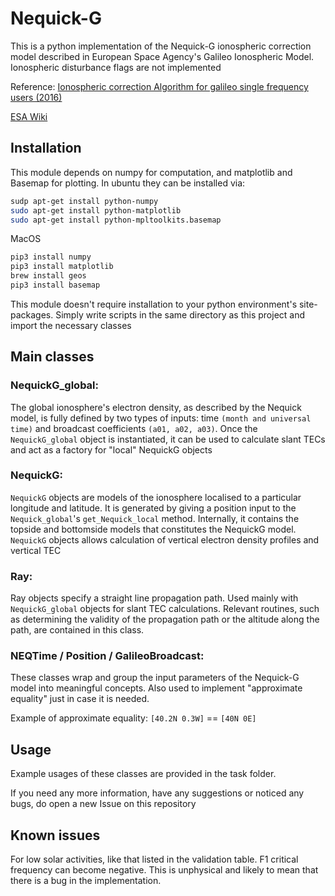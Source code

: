 # Nequick-G
This is a python implementation of the Nequick-G ionospheric correction model described in European Space Agency's Galileo Ionospheric Model. Ionospheric disturbance flags are not implemented


Reference: [Ionospheric correction Algorithm for galileo single frequency users (2016)](https://www.gsc-europa.eu/sites/default/files/sites/all/files/Galileo_Ionospheric_Model.pdf)

[ESA Wiki](https://gssc.esa.int/navipedia/index.php/NeQuick_Ionospheric_Model)

## Installation
This module depends on numpy for computation, and matplotlib and Basemap for plotting.
In ubuntu they can be installed via:
```bash
sudp apt-get install python-numpy
sudo apt-get install python-matplotlib
sudo apt-get install python-mpltoolkits.basemap
```

MacOS
```bash
pip3 install numpy
pip3 install matplotlib
brew install geos
pip3 install basemap
```


This module doesn't require installation to your python environment's site-packages.
Simply write scripts in the same directory as this project and import the necessary classes
## Main classes

### NequickG_global:

The global ionosphere's electron density, as described by the Nequick model,
 is fully defined by two types of inputs:
 time `(month and universal time)` and broadcast coefficients `(a01, a02, a03)`.
 Once the `NequickG_global` object is instantiated, it can be used to calculate
 slant TECs and act as a factory for "local" NequickG objects

### NequickG:

`NequickG` objects are models of the ionosphere localised to a particular longitude and latitude.
 It is generated by giving a position input to the `Nequick_global`'s `get_Nequick_local` method.
 Internally, it contains the topside and bottomside models that constitutes the NequickG model.
 `NequickG` objects allows calculation of vertical electron density profiles and vertical TEC

### Ray:

Ray objects specify a straight line propagation path. Used mainly with
`NequickG_global` objects for slant TEC calculations. Relevant routines, such as determining the validity
of the propagation path or the altitude along the path, are contained in this class.

### NEQTime / Position / GalileoBroadcast:

These classes wrap and group the input parameters of the Nequick-G model into meaningful concepts.
Also used to implement "approximate equality" just in case it is needed.

Example of approximate equality: `[40.2N 0.3W]` == `[40N 0E]`

## Usage
Example usages of these classes are provided in the task folder.

If you need any more information, have any suggestions or noticed any bugs,
do open a new Issue on this repository

## Known issues
For low solar activities, like that listed in the validation table. F1 critical frequency
can become negative. This is unphysical and likely to mean that there is a bug in the implementation.
